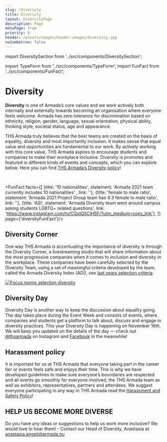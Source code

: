 ```yaml
---
slug: /diversity
title: Diversity
layout: DiversityPage
description: Page
menuPage: true
priority: 8
header: /assets/images/header-images/diversity.jpg
noJumbotron: false
---
```

import DiversitySection from '../src/components/DiversitySection';

import TypeForm from '../src/components/TypeForm';
import FunFact from '../src/components/FunFact';

<div className='diversitypage-container'>

# Diversity

   <p><b id="diversity-color">Diversity</b> is one of Armada’s core values and we work actively both internally and externally towards becoming an organisation where everyone feels welcome. Armada has zero tolerance for discrimination based on ethnicity, religion, gender, language, sexual orientation, physical ability, thinking style, societal status, age and appearance.</p>

<DiversitySection left>

   <p>THS Armada truly believes that the best teams are created on the basis of equality, diversity and most importantly inclusion. It makes sense that equal value and opportunities are fundamental to our work. By actively working with this core value, THS Armada aspires to encourage students and companies to make their workplace inclusive. Diversity is promotes and featured in different kinds of events and concepts, which you can explore below. Here you can find <a alt="Diversity Policy 2021" href="/assets/Diversity_Policy_2021.pdf">THS Armada’s Diversity policy</a>!</p>
  <br/>

<FunFact facts={[
        {title: '10 nationalities', statement: 'Armada 2021 team currently includes 10 nationalities' , link: ''},
        {title: 'female to male ratio', statement: 'Armada 2021 Project Group team has 4:3 female to male ratio', link: ''},
        {title: 'ASI', statement: 'Armada Diversity team went around campus asking students LGBTQ+ related questions', link: 'https://www.instagram.com/tv/CQstQ5ClHSF/?utm_medium=copy_link'},
      ]} page={'diversityFunFact'}/>

      
## **Diversity Corner**

  One way THS Armada is accentuating the importance of diversity is through the Diversity Corner, a livestreaming studio that will share information about the most progressive companies when it comes to inclusion and diversity in the workplace. These companies have been carefully selected by the Diversity Team, using a set of meaningful criteria developed by the team, called the Armada Diversity Index (ADI), see <a href="/assets/diversity/Selection criteria.pdf">last years selection criteria</a>.

   <a href="/assets/diversity/Focus_rooms_selection_diversity.pdf"><img alt="Focus rooms selection diversity" src="/assets/diversity/Focus_rooms_selection_diversity.png"/></a>
  <br/>

   </DiversitySection>

</div>
<div className='diversity-day'>
   <div className='diversitypage-container' style='padding-top: 0;'>

   <DiversitySection right>

## **Diversity Day**

Diversity Day is another way to keep the discussion about equality going. The day takes place during the Event Week and consists of  events, where companies and students get a platform to talk about, discuss and engage in diversity practices. This year Diversity Day is happening on November 16th. We will keep you updated on the details of the day — check out [@thsarmada](https://www.instagram.com/thsarmada/) on Instagram and [Facebook](https://www.facebook.com/thsarmada) in the meanwhile!

   </DiversitySection>
   </div>
</div>

<div className='diversitypage-container'>

   <DiversitySection>

## Harassment policy

   It is important for us at THS Armada that everyone taking part in the career fair or events feels safe and enjoys their time. This is why we have developed guidelines to make sure everyone’s boundaries are respected and all events go smoothly for everyone involved, the THS Armada team as well as exhibitors, representatives, partners and attendees. We suggest everyone participating in any way in THS Armada read the <a alt="Harassment and Safety Policy" href="/assets/diversity/THS Armada Harassment and Safety Policy 2021.pdf"> Harassment and Safety Policy</a>!

   </DiversitySection>

   <DiversitySection right>

## HELP US BECOME MORE DIVERSE

   Do you have any ideas or suggestions to help us work more inclusive? We would love to hear them! - Contact our Head of Diversity, Anastasia at [anastasia.angeli@armada.nu](mailto:anastasia.angeli@armada.nu)

   </DiversitySection>

</div>